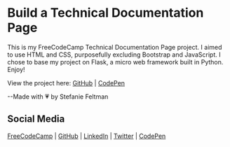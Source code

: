 # Build a Technical Documentation Page
This is my FreeCodeCamp Technical Documentation Page project. I aimed to use HTML and CSS, purposefully excluding Bootstrap and JavaScript. I chose to base my project on Flask, a micro web framework built in Python. Enjoy!

View the project here: [GitHub](https://stefaniedev.github.io/freecodecamp-coursework/1-responsive-web-design-certification/8-responsive-web-design-projects/4-build-a-technical-documentation-page/) | [CodePen](https://codepen.io/stefaniedev/full/MWYpYav)

--Made with 💗 by Stefanie Feltman

## Social Media
[FreeCodeCamp](https://www.freecodecamp.org/stefaniedev) |
[GitHub](https://github.com/stefaniedev) |
[LinkedIn](https://www.linkedin.com/in/stefaniefeltman/) |
[Twitter](https://twitter.com/stefaniedev) |
[CodePen](https://codepen.io/stefaniedev/)
